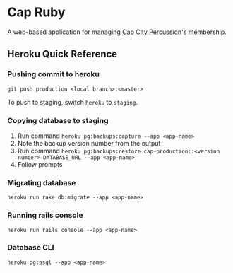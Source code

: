 # Cap Ruby

A web-based application for managing [Cap City Percussion](https://capcitypercussion.com)'s membership.

## Heroku Quick Reference

### Pushing commit to heroku
`git push production <local branch>:<master>`

To push to staging, switch `heroku` to `staging`.

### Copying database to staging
1. Run command `heroku pg:backups:capture --app <app-name>`
2. Note the backup version number from the output
3. Run command `heroku pg:backups:restore cap-production::<version number> DATABASE_URL --app <app-name>`
4. Follow prompts

### Migrating database
`heroku run rake db:migrate --app <app-name>`

### Running rails console
`heroku run rails console --app <app-name>`

### Database CLI
`heroku pg:psql --app <app-name>`
